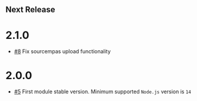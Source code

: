 ## Next Release

# 2.1.0

- [#8](https://github.com/mercadolibre/fury_newrelic-sourcemaps-webpack/pull/8) Fix sourcempas upload functionality

# 2.0.0

- [#5](https://github.com/mercadolibre/fury_newrelic-sourcemaps-webpack/pull/5) First module stable version. Minimum supported `Node.js` version is `14`
